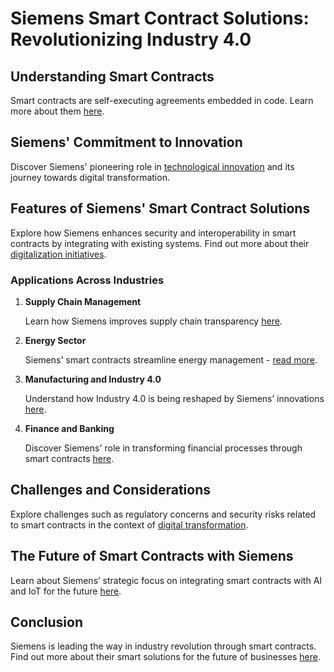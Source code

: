 # Siemens Smart Contract Solutions: Revolutionizing Industry 4.0

## Understanding Smart Contracts

Smart contracts are self-executing agreements embedded in code. Learn more about them [here](https://en.wikipedia.org/wiki/Smart_contract).

## Siemens' Commitment to Innovation

Discover Siemens' pioneering role in [technological innovation](https://new.siemens.com/global/en/company/topic-areas/future-of-industry.html) and its journey towards digital transformation.

## Features of Siemens' Smart Contract Solutions

Explore how Siemens enhances security and interoperability in smart contracts by integrating with existing systems. Find out more about their [digitalization initiatives](https://new.siemens.com/global/en/company/stories/topic-page-digitalization.html).

### Applications Across Industries

1. **Supply Chain Management**
   
   Learn how Siemens improves supply chain transparency [here](https://new.siemens.com/global/en/markets/pharmaceutical-life-sciences/digitalization/supply-chain-management.html).

2. **Energy Sector**
   
   Siemens' smart contracts streamline energy management - [read more](https://new.siemens.com/global/en/markets/utilities.html).

3. **Manufacturing and Industry 4.0**

   Understand how Industry 4.0 is being reshaped by Siemens’ innovations [here](https://new.siemens.com/global/en/company/topic-areas/future-of-industry.html).

4. **Finance and Banking**

   Discover Siemens' role in transforming financial processes through smart contracts [here](https://new.siemens.com/global/en/markets/financial-services.html).

## Challenges and Considerations

Explore challenges such as regulatory concerns and security risks related to smart contracts in the context of [digital transformation](https://new.siemens.com/global/en/company/topic-areas/digital-transformation.html).

## The Future of Smart Contracts with Siemens

Learn about Siemens’ strategic focus on integrating smart contracts with AI and IoT for the future [here](https://new.siemens.com/global/en/markets/automation.html).

## Conclusion

Siemens is leading the way in industry revolution through smart contracts. Find out more about their smart solutions for the future of businesses [here](https://new.siemens.com/global/en.html).